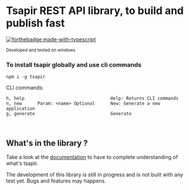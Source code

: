# Tsapir REST API library, to build and publish fast

[![forthebadge made-with-typescript](http://ForTheBadge.com/images/badges/made-with-typescript.svg)](https://www.typescriptlang.org/)

<small>Developed and tested on windows</small>

### To install tsapir globally and use cli commands

```
npm i -g tsapir
```

CLI commands:

```
h, help                                 Help: Returns CLI commands
n, new      Param: <name> Optional      New: Generate a new application
g, generate                             Generate
```

<br/>

## What's in the library ?

Take a look at the [documentation](https://prommotion.github.io/tsapir/) to have to complete understanding of what's tsapir.

The development of this library is still in progress and is not built with any test yet. Bugs and features may happens.
